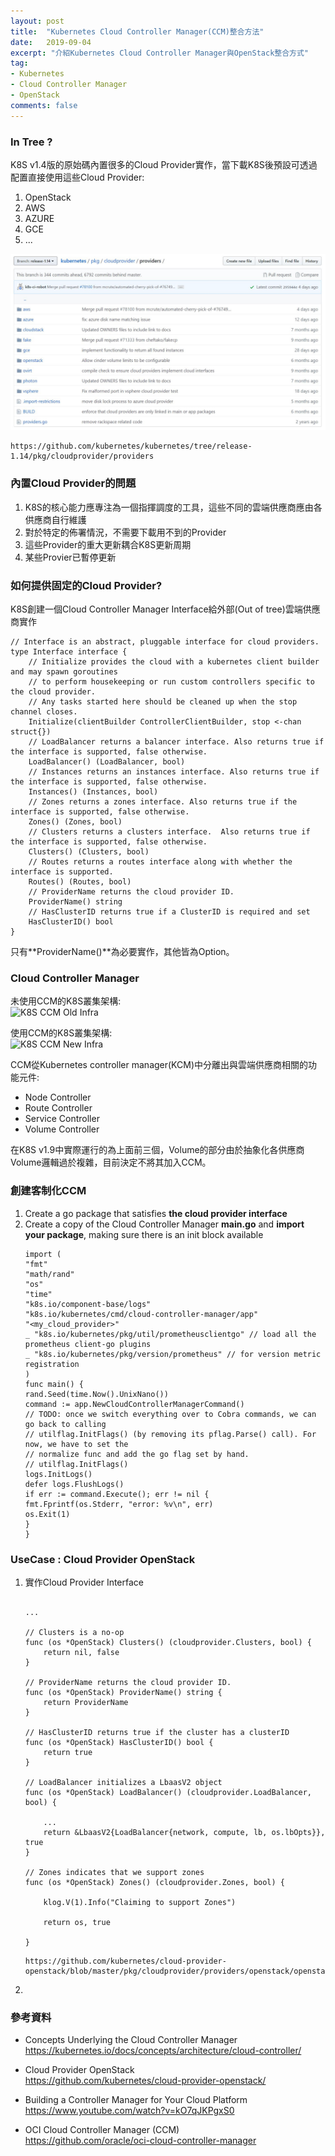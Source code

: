```yaml
---
layout: post
title:  "Kubernetes Cloud Controller Manager(CCM)整合方法"
date:   2019-09-04
excerpt: "介紹Kubernetes Cloud Controller Manager與OpenStack整合方式"
tag:
- Kubernetes 
- Cloud Controller Manager
- OpenStack
comments: false
---  
```

### In Tree ?
K8S v1.4版的原始碼內置很多的Cloud Provider實作，當下載K8S後預設可透過配置直接使用這些Cloud Provider:

1. OpenStack
2. AWS
3. AZURE
4. GCE
5. ...

 ![K8S v1.4 Cloud Provider](https://github.com/kisekitw/kisekitw.github.io/blob/master/assets/img/1080904/k8s14CloudProvider.png?raw=true)

```
https://github.com/kubernetes/kubernetes/tree/release-1.14/pkg/cloudprovider/providers
```

### 內置Cloud Provider的問題

1. K8S的核心能力應專注為一個指揮調度的工具，這些不同的雲端供應商應由各供應商自行維護
2. 對於特定的佈署情況，不需要下載用不到的Provider
3. 這些Provider的重大更新耦合K8S更新周期
4. 某些Provier已暫停更新

### 如何提供固定的Cloud Provider?
K8S創建一個Cloud Controller Manager Interface給外部(Out of tree)雲端供應商實作

```golang
// Interface is an abstract, pluggable interface for cloud providers.
type Interface interface {
	// Initialize provides the cloud with a kubernetes client builder and may spawn goroutines
	// to perform housekeeping or run custom controllers specific to the cloud provider.
	// Any tasks started here should be cleaned up when the stop channel closes.
	Initialize(clientBuilder ControllerClientBuilder, stop <-chan struct{})
	// LoadBalancer returns a balancer interface. Also returns true if the interface is supported, false otherwise.
	LoadBalancer() (LoadBalancer, bool)
	// Instances returns an instances interface. Also returns true if the interface is supported, false otherwise.
	Instances() (Instances, bool)
	// Zones returns a zones interface. Also returns true if the interface is supported, false otherwise.
	Zones() (Zones, bool)
	// Clusters returns a clusters interface.  Also returns true if the interface is supported, false otherwise.
	Clusters() (Clusters, bool)
	// Routes returns a routes interface along with whether the interface is supported.
	Routes() (Routes, bool)
	// ProviderName returns the cloud provider ID.
	ProviderName() string
	// HasClusterID returns true if a ClusterID is required and set
	HasClusterID() bool
}
```   
只有**ProviderName()**為必要實作，其他皆為Option。

###  Cloud Controller Manager 
未使用CCM的K8S叢集架構:   
![K8S CCM Old Infra](https://d33wubrfki0l68.cloudfront.net/e298a92e2454520dddefc3b4df28ad68f9b91c6f/70d52/images/docs/pre-ccm-arch.png?raw=true)    

使用CCM的K8S叢集架構:   
![K8S CCM New Infra](https://d33wubrfki0l68.cloudfront.net/518e18713c865fe67a5f23fc64260806d72b38f5/61d75/images/docs/post-ccm-arch.png?raw=true)      

CCM從Kubernetes controller manager(KCM)中分離出與雲端供應商相關的功能元件:

* Node Controller
* Route Controller
* Service Controller
* Volume Controller

在K8S v1.9中實際運行的為上面前三個，Volume的部分由於抽象化各供應商Volume邏輯過於複雜，目前決定不將其加入CCM。

### 創建客制化CCM

1. Create a go package that satisfies **the cloud provider interface**   
2. Create a copy of the Cloud Controller Manager **main.go** and **import your package**, making sure there is an init block available      
    ```golang
    import (
    "fmt"
    "math/rand"
    "os"
    "time"
    "k8s.io/component-base/logs"
    "k8s.io/kubernetes/cmd/cloud-controller-manager/app"
    "<my_cloud_provider>"
    _ "k8s.io/kubernetes/pkg/util/prometheusclientgo" // load all the prometheus client-go plugins
    _ "k8s.io/kubernetes/pkg/version/prometheus" // for version metric registration
    )
    func main() {
    rand.Seed(time.Now().UnixNano())
    command := app.NewCloudControllerManagerCommand()
    // TODO: once we switch everything over to Cobra commands, we can go back to calling
    // utilflag.InitFlags() (by removing its pflag.Parse() call). For now, we have to set the
    // normalize func and add the go flag set by hand.
    // utilflag.InitFlags()
    logs.InitLogs()
    defer logs.FlushLogs()
    if err := command.Execute(); err != nil {
    fmt.Fprintf(os.Stderr, "error: %v\n", err)
    os.Exit(1)
    }
    }
    ```   

### UseCase : Cloud Provider OpenStack
1. 實作Cloud Provider Interface  
    ```golang   

    ...   

    // Clusters is a no-op   
    func (os *OpenStack) Clusters() (cloudprovider.Clusters, bool) {
        return nil, false
    }   

    // ProviderName returns the cloud provider ID.
    func (os *OpenStack) ProviderName() string {
        return ProviderName
    }   

    // HasClusterID returns true if the cluster has a clusterID
    func (os *OpenStack) HasClusterID() bool {
        return true
    }

    // LoadBalancer initializes a LbaasV2 object
    func (os *OpenStack) LoadBalancer() (cloudprovider.LoadBalancer, bool) {

        ...
        return &LbaasV2{LoadBalancer{network, compute, lb, os.lbOpts}}, true
    }   

    // Zones indicates that we support zones
    func (os *OpenStack) Zones() (cloudprovider.Zones, bool) {

        klog.V(1).Info("Claiming to support Zones")

        return os, true

    }
    ```  

    ```
    https://github.com/kubernetes/cloud-provider-openstack/blob/master/pkg/cloudprovider/providers/openstack/openstack.go
    ```
2. 

### 參考資料

* Concepts Underlying the Cloud Controller Manager   
https://kubernetes.io/docs/concepts/architecture/cloud-controller/  

* Cloud Provider OpenStack   
https://github.com/kubernetes/cloud-provider-openstack/   

* Building a Controller Manager for Your Cloud Platform   
https://www.youtube.com/watch?v=kO7qJKPgxS0  



* OCI Cloud Controller Manager (CCM)   
https://github.com/oracle/oci-cloud-controller-manager  




